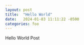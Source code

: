 ```yaml
---
layout: post
title:  "Hello World"
date:   2024-01-03 11:11:22 -0500
categories: foo
---
```

Hello World Post
